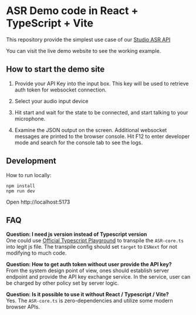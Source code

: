 # ASR Demo code in React + TypeScript + Vite

This repository provide the simplest use case of our [Studio ASR API](https://developer.yating.tw/)

You can visit the live demo website to see the working example.

## How to start the demo site

1. Provide your API Key into the input box. This key will be used to retrieve auth token for websocket connection.

2. Select your audio input device

3. Hit start and wait for the state to be connected, and start talking to your microphone.

4. Examine the JSON output on the screen. Additional websocket messages are printed to the browser console. Hit F12 to enter developer mode and search for the console tab to see the logs.

## Development

How to run locally:

```
npm install
npm run dev
```

Open http://localhost:5173

## FAQ

**Question: I need js version instead of Typescript version**  
One could use [Official Typescript Playground](https://www.typescriptlang.org/play/) to transpile the `ASR-core.ts` into legit js file. The transpile config should set `target` to `ESNext` for not modifying to much code.

**Question: How to get auth token without user provide the API key?**  
From the system design point of view, ones should establish server endpoint and provide the API key exchange service. In the service, user can be charged by other policy set by server logic.

**Question: Is it possible to use it without React / Typescript / Vite?**  
Yes. The `ASR-core.ts` is zero-dependencies and utilize some modern browser APIs.
